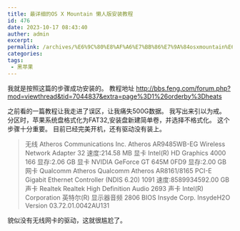 ```yaml
---
title: 最详细的OS X Mountain 懒人版安装教程
id: 476
date: 2023-10-17 08:43:40
auther: admin
excerpt: 
permalink: /archives/%E6%9C%80%E8%AF%A6%E7%BB%86%E7%9A%84osxmountain%E6%87%92%E4%BA%BA%E7%89%88%E5%AE%89%E8%A3%85%E6%95%99%E7%A8%8B
categories:
tags: 
 - 黑苹果
---
```




我就是按照这篇的步骤成功安装的。
教程地址 http://bbs.feng.com/forum.php?mod=viewthread&tid=7044837&extra=page%3D1%26orderby%3Dheats 

之前看的一篇教程让我走进了误区，让我痛失500G数据。 
我写出来引以为戒。
 分区时，苹果系统盘格式化为FAT32,安装盘新建简单卷，并选择不格式化。
 这个步骤十分重要。 
 目前已经完美开机，还有驱动没有装上。

> 无线 Atheros Communications Inc. Atheros AR9485WB-EG Wireless Network Adapter 32 速度:214.58 MB 显卡 Intel(R) HD Graphics 4000 166 显存:2.06 GB 显卡 NVIDIA GeForce GT 645M 0FD9 显存:2.00 GB 网卡 Qualcomm Atheros Qualcomm Atheros AR8161/8165 PCI-E Gigabit Ethernet Controller (NDIS 6.20) 1091 速度:8589934592.00 GB 声卡 Realtek Realtek High Definition Audio 2693 声卡 Intel(R) Corporation 英特尔(R) 显示器音频 2806 BIOS Insyde Corp. InsydeH2O Version 03.72.01.0042AU131

貌似没有无线网卡的驱动，这就很尴尬了。  